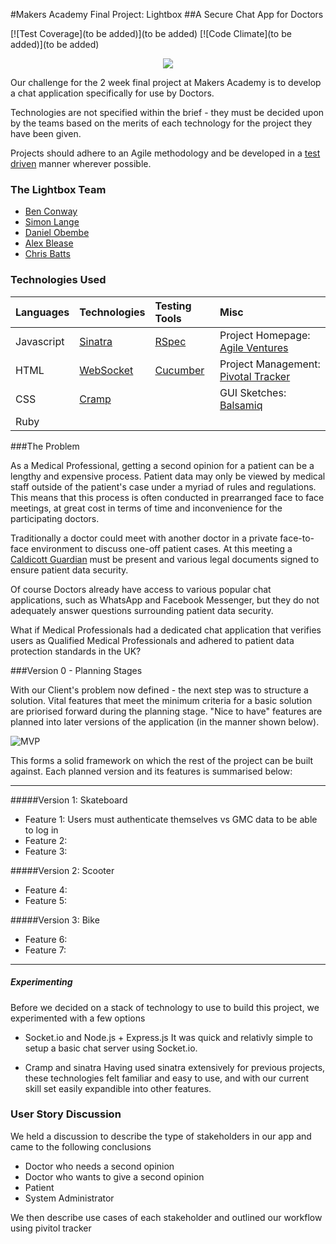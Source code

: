 #Makers Academy Final Project: Lightbox
##A Secure Chat App for Doctors

[![Test Coverage](to be added)](to be added)
[![Code Climate](to be added)](to be added)

<p align="center"> <img src="http://www.gifss.com/profesiones/doctores/doctor-05.gif" /> </p>

Our challenge for the 2 week final project at Makers Academy is to develop a chat application specifically for use by Doctors.
   
Technologies are not specified within the brief - they must be decided upon by the teams based on the merits of each technology for the project they have been given.
   
Projects should adhere to an Agile methodology and be developed in a [test driven](http://agiledata.org/essays/tdd.html) manner wherever possible.
      
### The Lightbox Team

- [Ben Conway](https://github.com/Benc93)
- [Simon Lange](https://github.com/langesi)
- [Daniel Obembe](https://github.com/ayoobembe)
- [Alex Blease](https://github.com/ablease)
- [Chris Batts](https://github.com/chrisjbatts)

### Technologies Used
   
| Languages | Technologies  | Testing Tools| Misc
| :---------------------------------------------- |:------------|:-----------|:----|
| Javascript|[Sinatra](http://www.sinatrarb.com/)                |[RSpec](http://rspec.info/)    |Project Homepage: [Agile Ventures](http://agileventures.org/projects/secondappinion)      |
| HTML      |[WebSocket](http://en.wikipedia.org/wiki/WebSocket) |[Cucumber](http://cukes.info/) |Project Management: [Pivotal Tracker](https://www.pivotaltracker.com/n/projects/1253704)      |
| CSS       |[Cramp](https://github.com/lifo/cramp)              |            | GUI Sketches: [Balsamiq](https://makerslightbox.mybalsamiq.com/projects/lightbox/lightbox%20app) |
| Ruby      |                                                    |             | 
    
   
###The Problem
    
As a Medical Professional, getting a second opinion for a patient can be a lengthy and expensive process. Patient data may only be viewed by medical staff outside of the patient's case under a myriad of rules and regulations. This means that this process is often conducted in prearranged face to face meetings, at great cost in terms of time and inconvenience for the participating doctors.
   
Traditionally a doctor could meet with another doctor in a private face-to-face environment to discuss one-off patient cases. At this meeting a [Caldicott Guardian](http://systems.hscic.gov.uk/data/ods/searchtools/caldicott/index_html) must be present and various legal documents signed to ensure patient data security.
   
Of course Doctors already have access to various popular chat applications, such as WhatsApp and Facebook Messenger, but they do not adequately answer questions surrounding patient data security. 
   
What if Medical Professionals had a dedicated chat application that verifies users as Qualified Medical Professionals and adhered to patient data protection standards in the UK? 
   
###Version 0 - Planning Stages
     
With our Client's problem now defined - the next step was to structure a solution. Vital features that meet the minimum criteria for a basic solution are priorised forward during the planning stage. "Nice to have" features are planned into later versions of the application (in the manner shown below).  
    
![MVP](https://fastmonkeys.files.wordpress.com/2014/06/howtobuildmvp.gif?w=500)
    
This forms a solid framework on which the rest of the project can be built against. Each planned version and its features is summarised below:
      
___________________________________________________________________
#####Version 1: Skateboard

+ Feature 1: Users must authenticate themselves vs GMC data to be able to log in
+ Feature 2:  
+ Feature 3: 

#####Version 2: Scooter

+ Feature 4:    
+ Feature 5: 

#####Version 3: Bike

+ Feature 6:  
+ Feature 7: 
    
______________________________________________________________________________________
     
##### Experimenting

Before we decided on a stack of technology to use to build this project, we experimented with a few options
- Socket.io and Node.js + Express.js
It was quick and relativly simple to setup a basic chat server using Socket.io.

- Cramp and sinatra
Having used sinatra extensively for previous projects, these technologies felt familiar
and easy to use, and with our current skill set easily expandible into other features. 

### User Story Discussion

We held a discussion to describe the type of stakeholders in our app and came to the
following conclusions
- Doctor who needs a second opinion
- Doctor who wants to give a second opinion
- Patient
- System Administrator

We then describe use cases of each stakeholder and outlined our workflow using pivitol tracker

